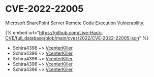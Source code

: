 # CVE-2022-22005

Microsoft SharePoint Server Remote Code Execution Vulnerability.

{% embed url="https://github.com/Live-Hack-CVE/full_database/blob/main/cves/2022/CVE-2022-22005.json" %}


* Schira4396 ~> [VcenterKiller](https://www.alice-snow.ru/2022/database/cve-2022-22005/vcenterkiller-schira4396)
* Schira4396 ~> [VcenterKiller](https://www.alice-snow.ru/2022/database/cve-2022-22005/vcenterkiller-schira4396)
* Schira4396 ~> [VcenterKiller](https://www.alice-snow.ru/2022/database/cve-2022-22005/vcenterkiller-schira4396)
* Schira4396 ~> [VcenterKiller](https://www.alice-snow.ru/2022/database/cve-2022-22005/vcenterkiller-schira4396)
* Schira4396 ~> [VcenterKiller](https://www.alice-snow.ru/2022/database/cve-2022-22005/vcenterkiller-schira4396)